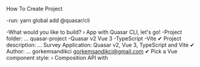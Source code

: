 How To Create Project

-run: yarn global add @quasar/cli

-What would you like to build? › App with Quasar CLI, let's go!
-Project folder: … quasar-project
-Quasar v2 Vue 3
-TypeScript
-Vite
✔ Project description: … Survey Application: Quasar v2, Vue 3, TypeScript and Vite
✔ Author: … gorkemsandikci <gorkemsandikci@gmail.com>
✔ Pick a Vue component style: › Composition API with <script setup>
✔ Pick your CSS preprocessor: › Sass with SCSS syntax
✔ Check the features needed for your project: › ESLint, State Management (Pinia), Axios, Vue-i18n
-eslint prettier select
-yes, use yarn

"To get started:

  cd quasar-project
  quasar dev # or: yarn quasar dev # or: npx quasar dev

Documentation can be found at: https://v2.quasar.dev"

-run: yarn install

-run: quasar dev

-run: quasar mode add capacitor
capacitor id= com.benceanket.app

-run: quasar dev
  
# Survey-App (quasar-project)

Survey Application: Quasar v2, Vue 3, TypeScript and Vite

## Install the dependencies
```bash
yarn
# or
npm install
```

### Start the app in development mode (hot-code reloading, error reporting, etc.)
```bash
quasar dev
```


### Lint the files
```bash
yarn lint
# or
npm run lint
```


### Format the files
```bash
yarn format
# or
npm run format
```



### Build the app for production
```bash
quasar build
```

### Customize the configuration
See [Configuring quasar.config.js](https://v2.quasar.dev/quasar-cli-vite/quasar-config-js).
